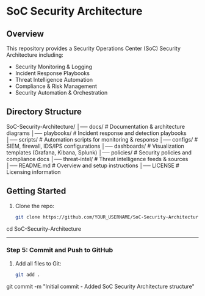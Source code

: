 # SoC Security Architecture

## Overview
This repository provides a Security Operations Center (SoC) Security Architecture including:
- Security Monitoring & Logging
- Incident Response Playbooks
- Threat Intelligence Automation
- Compliance & Risk Management
- Security Automation & Orchestration

## Directory Structure
SoC-Security-Architecture/ │── docs/ # Documentation & architecture diagrams │── playbooks/ # Incident response and detection playbooks │── scripts/ # Automation scripts for monitoring & response │── configs/ # SIEM, firewall, IDS/IPS configurations │── dashboards/ # Visualization templates (Grafana, Kibana, Splunk) │── policies/ # Security policies and compliance docs │── threat-intel/ # Threat intelligence feeds & sources │── README.md # Overview and setup instructions │── LICENSE # Licensing information
## Getting Started
1. Clone the repo:  
   ```bash
   git clone https://github.com/YOUR_USERNAME/SoC-Security-Architecture.git
cd SoC-Security-Architecture

---

### **Step 5: Commit and Push to GitHub**
1. Add all files to Git:
   ```bash
   git add .
git commit -m "Initial commit - Added SoC Security Architecture structure"


